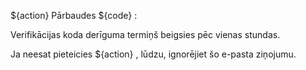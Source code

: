 ${action} Pārbaudes ${code} :

Verifikācijas koda derīguma termiņš beigsies pēc vienas stundas.

Ja neesat pieteicies ${action} , lūdzu, ignorējiet šo e-pasta ziņojumu.